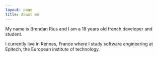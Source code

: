 ```yaml
---
layout: page
title: About me
---
```


My name is Brendan Rius and I am a 18 years old french developer and student.

I currently live in Rennes, France where I study software engineering at Epitech, the European
institute of technology.
